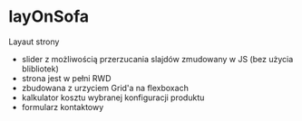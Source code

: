 # layOnSofa

Layaut strony
- slider z możliwością przerzucania slajdów zmudowany w JS (bez użycia blibliotek)
- strona jest w pełni RWD
- zbudowana z urzyciem Grid'a na flexboxach
- kalkulator kosztu wybranej konfiguracji produktu
- formularz kontaktowy
